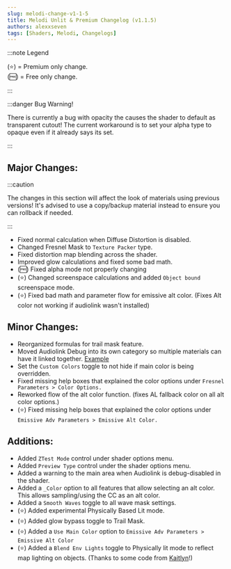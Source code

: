```yaml
---
slug: melodi-change-v1-1-5
title: Melodi Unlit & Premium Changelog (v1.1.5)
authors: alexxseven
tags: [Shaders, Melodi, Changelogs]
---
```


:::note Legend

(⭐) = Premium only change.     
(🆓) = Free only change.

:::

:::danger Bug Warning!

There is currently a bug with opacity the causes the shader to default as transparent cutout! The current workaround is to set your alpha type to opaque even if it already says its set.

:::


## Major Changes:
:::caution

The changes in this section will affect the look of materials using previous versions! It's advised to use a copy/backup material instead to ensure you can rollback if needed.

:::
- Fixed normal calculation when Diffuse Distortion is disabled.
- Changed Fresnel Mask to `Texture Packer` type.
- Fixed distortion map blending across the shader.
- Improved glow calculations and fixed some bad math.
- (🆓) Fixed alpha mode not properly changing
- (⭐) Changed screenspace calculations and added `Object bound` screenspace mode.
- (⭐) Fixed bad math and parameter flow for emissive alt color. (Fixes Alt color not working if audiolink wasn't installed)

## Minor Changes:
- Reorganized formulas for trail mask feature.
- Moved Audiolink Debug into its own category so multiple materials can have it linked together. [Example](https://i.imgur.com/f1L1NAr.mp4)
- Set the `Custom Colors` toggle to not hide if main color is being overridden.
- Fixed missing help boxes that explained the color options under `Fresnel Parameters > Color Options.`
- Reworked flow of the alt color function. (fixes AL fallback color on all alt color options.)
- (⭐) Fixed missing help boxes that explained the color options under `Emissive Adv Parameters > Emissive Alt Color.`

## Additions:
- Added `ZTest Mode` control under shader options menu.
- Added `Preview Type` control under the shader options menu.
- Added a warning to the main area when Audiolink is debug-disabled in the shader.
- Added a `_Color` option to all features that allow selecting an alt color. This allows sampling/using the CC as an alt color.
- Added a `Smooth Waves` toggle to all wave mask settings.
- (⭐) Added experimental Physically Based Lit mode.
- (⭐) Added glow bypass toggle to Trail Mask.
- (⭐) Added a `Use Main Color` option to `Emissive Adv Parameters > Emissive Alt Color`
- (⭐) Added a `Blend Env Lights` toggle to Physically lit mode to reflect map lighting on objects. (Thanks to some code from [Kaitlyn](https://github.com/kaitlyndotmoe)!)